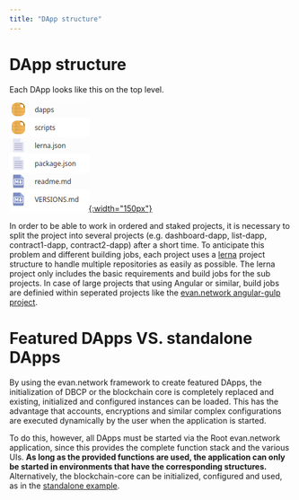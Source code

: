 ```yaml
---
title: "DApp structure"
---
```

# DApp structure
Each DApp looks like this on the top level.

[![dapps-tutorial - directory](/public/dapps/hello-world/dapps-tutorial-dir-structure.png){:width="150px"}](/public/dapps/hello-world/dapps-tutorial-dir-structure.png)

In order to be able to work in ordered and staked projects, it is necessary to split the project into several projects (e.g. dashboard-dapp, list-dapp, contract1-dapp, contract2-dapp) after a short time. To anticipate this problem and different building jobs, each project uses a [lerna](https://github.com/lerna/lerna) project structure to handle multiple repositories as easily as possible. The lerna project only includes the basic requirements and build jobs for the sub projects. In case of large projects that using Angular or similar, build jobs are definied within seperated projects like the [evan.network angular-gulp project](https://github.com/evannetwork/angular-gulp).

# Featured DApps VS. standalone DApps
By using the evan.network framework to create featured DApps, the initialization of DBCP or the blockchain core is completely replaced and existing, initialized and configured instances can be loaded. This has the advantage that accounts, encryptions and similar complex configurations are executed dynamically by the user when the application is started.

To do this, however, all DApps must be started via the Root evan.network application, since this provides the complete function stack and the various UIs. **As long as the provided functions are used, the application can only be started in environments that have the corresponding structures.** Alternatively, the blockchain-core can be initialized, configured and used, as in the [standalone example](/dapps/standalone/standalone).

